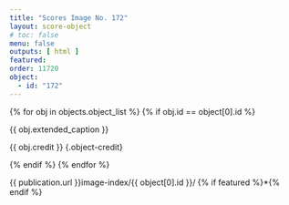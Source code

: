 ```yaml
---
title: "Scores Image No. 172"
layout: score-object
# toc: false
menu: false
outputs: [ html ]
featured: 
order: 11720
object:
  - id: "172"
---
```


{% for obj in objects.object_list %}
{% if obj.id == object[0].id %}

{{ obj.extended_caption }}

{{ obj.credit }} {.object-credit}

{% endif %}
{% endfor %}

<div class="object-credit object-url is-print-only">

{{ publication.url }}image-index/{{ object[0].id }}/ {% if featured %}*{% endif %}

</div>
